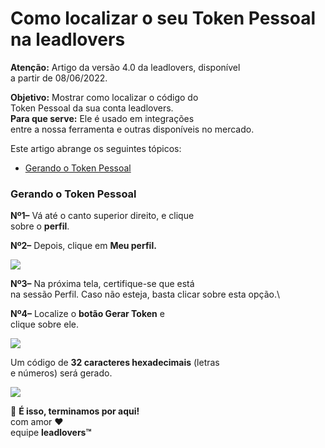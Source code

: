 # Como localizar o seu Token Pessoal na leadlovers

**Atenção:** Artigo da versão 4.0 da leadlovers, disponível\
a partir de 08/06/2022.

**Objetivo:** Mostrar como localizar o código do\
Token Pessoal da sua conta leadlovers.\
**Para que serve:** Ele é usado em integrações\
entre a nossa ferramenta e outras disponíveis no mercado.

Este artigo abrange os seguintes tópicos:

* [Gerando o Token Pessoal](broken-reference)

### **Gerando o Token Pessoal**  <a href="#gerando-token" id="gerando-token"></a>

**Nº1–** Vá até o canto superior direito, e clique\
sobre o **perfil**.

**Nº2–** Depois, clique em **Meu perfil.**

![](https://suporte.love/wp-content/uploads/2020/07/dados-da-conta-207x300.png)

**Nº3–** Na próxima tela, certifique-se que está\
na sessão Perfil. Caso não esteja, basta clicar sobre esta opção.\


**Nº4–** Localize o **botão Gerar Token** e\
clique sobre ele.

![](https://suporte.love/wp-content/uploads/2020/07/t1-209-300x206.png)

Um código de **32 caracteres hexadecimais** (letras\
e números) será gerado.

![](https://suporte.love/wp-content/uploads/2020/07/ll-personal-token-generated-300x104.png)

🏁 **É isso, terminamos por aqui!**\
com amor ❤\
equipe **leadlovers™**




